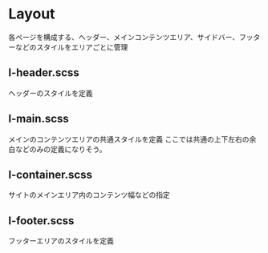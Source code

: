 # Layout

各ページを構成する、ヘッダー、メインコンテンツエリア、サイドバー、フッターなどのスタイルをエリアごとに管理

## l-header.scss

ヘッダーのスタイルを定義

## l-main.scss

メインのコンテンツエリアの共通スタイルを定義
ここでは共通の上下左右の余白などのみの定義になりそう。

## l-container.scss

サイトのメインエリア内のコンテンツ幅などの指定

## l-footer.scss

フッターエリアのスタイルを定義
